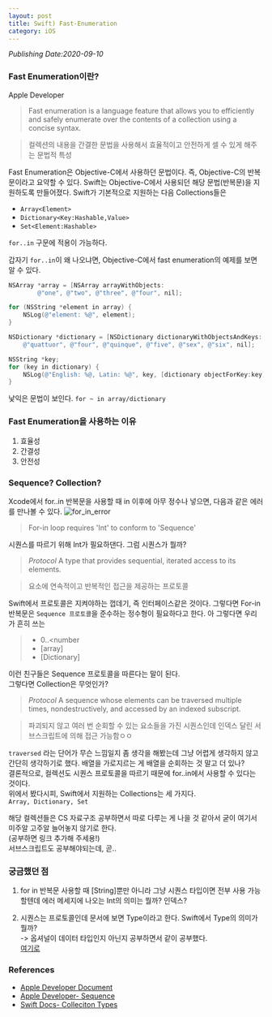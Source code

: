 ```yaml
---
layout: post
title: Swift) Fast-Enumeration
category: iOS
---
```

*Publishing Date:2020-09-10*

### Fast Enumeration이란?
Apple Developer

> Fast enumeration is a language feature that allows you to efficiently and safely enumerate over the contents of a collection using a concise syntax.

> 컬렉션의 내용을 간결한 문법을 사용해서 효율적이고 안전하게 셀 수 있게 해주는 문법적 특성

Fast Enumeration은 Objective-C에서 사용하던 문법이다. 즉, Objective-C의 반복문이라고 요약할 수 있다. Swift는 Objective-C에서 사용되던 해당 문법(반복문)을 지원하도록 만들어졌다. Swift가 기본적으로 지원하는 다음 Collections들은   
  * `Array<Element>`
  * `Dictionary<Key:Hashable,Value>`
  * `Set<Element:Hashable>`  

`for..in` 구문에 적용이 가능하다.

갑자기 `for..in`이 왜 나오냐면, Objective-C에서 fast enumeration의 예제를 보면 알 수 있다.

```ObjectiveC
NSArray *array = [NSArray arrayWithObjects:
        @"one", @"two", @"three", @"four", nil];

for (NSString *element in array) {
    NSLog(@"element: %@", element);
}

NSDictionary *dictionary = [NSDictionary dictionaryWithObjectsAndKeys:
    @"quattuor", @"four", @"quinque", @"five", @"sex", @"six", nil];

NSString *key;
for (key in dictionary) {
    NSLog(@"English: %@, Latin: %@", key, [dictionary objectForKey:key]);
}
```
낯익은 문법이 보인다.
`for ~ in array/dictionary`


### Fast Enumeration을 사용하는 이유
1. 효율성
2. 간결성
3. 안전성

### Sequence? Collection?
Xcode에서 for..in 반복문을 사용할 때 in 이후에 아무 정수나 넣으면, 다음과 같은 에러를 만나볼 수 있다.
![for_in_error](/assets/스크린샷%202020-09-10%20오전%206.18.43.png)  

> For-in loop requires 'Int' to conform to 'Sequence'

시퀀스를 따르기 위해 Int가 필요하댄다. 그럼 시퀀스가 뭘까?  
> *Protocol*
> A type that provides sequential, iterated access to its elements.

> 요소에 연속적이고 반복적인 접근을 제공하는 프로토콜

Swift에서 프로토콜은 지켜야하는 껍데기, 즉 인터페이스같은 것이다. 그렇다면 For-in 반복문은 `Sequence 프로토콜`을 준수하는 정수형이 필요하다고 한다. 아 그렇다면 우리가 흔히 쓰는
> * 0..<number
> * [array]
> * [Dictionary]

이런 친구들은 Sequence 프로토콜을 따른다는 말이 된다.  
그렇다면 Collection은 무엇인가?

> *Protocol*
> A sequence whose elements can be traversed multiple times, nondestructively, and accessed by an indexed subscript.

> 파괴되지 않고 여러 번 순회할 수 있는 요소들을 가진 시퀀스인데 인덱스 달린 서브스크립트에 의해 접근 가능함ㅇㅇ

`traversed` 라는 단어가 무슨 느낌일지 좀 생각을 해봤는데 그냥 어렵게 생각하지 않고 간단히 생각하기로 했다. 배열을 가로지르는 게 배열을 순회하는 것 말고 더 있나?  
결론적으로, 컬렉션도 시퀀스 프로토콜을 따르기 때문에 for..in에서 사용할 수 있다는 것이다.   
위에서 봤다시피, Swift에서 지원하는 Collections는 세 가지다.  
`Array, Dictionary, Set`

해당 컬렉션들은 CS 자료구조 공부하면서 따로 다루는 게 나을 것 같아서 굳이 여기서 미주알 고주알 늘어놓지 않기로 한다.  
(공부하면 링크 추가해 주세용!)  
서브스크립트도 공부해야되는데, 곧..

### 궁금했던 점
1. for in 반복문 사용할 때 [String]뿐만 아니라 그냥 시퀀스 타입이면 전부 사용 가능할텐데 에러 메세지에 나오는 Int의 의미는 뭘까? 인덱스?

2. 시퀀스는 프로토콜인데 문서에 보면 Type이라고 한다. Swift에서 Type의 의미가 뭘까?  
-> 옵셔널이 데이터 타입인지 아닌지 공부하면서 같이 공부했다.  
[여기로](https://devejs.github.io/ios/2020/09/07/swift-optional.html)

### References
* [Apple Developer Document](https://developer.apple.com/library/archive/documentation/Cocoa/Conceptual/ObjectiveC/Chapters/ocFastEnumeration.html)  
* [Apple Developer- Sequence](https://developer.apple.com/documentation/swift/sequence)  
* [Swift Docs- Colleciton Types](https://docs.swift.org/swift-book/LanguageGuide/CollectionTypes.html)  
